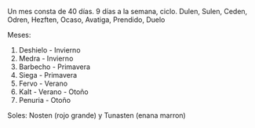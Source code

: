 Un mes consta de 40 días. 
9 días a la semana, ciclo.
Dulen, Sulen, Ceden, Odren, Hezften, Ocaso, Avatiga, Prendido, Duelo

Meses: 
1. Deshielo - Invierno
2. Medra - Invierno
3. Barbecho - Primavera
4. Siega - Primavera
5. Fervo - Verano
6. Kalt - Verano - Otoño
7. Penuria - Otoño

Soles: Nosten (rojo grande) y Tunasten (enana marron)
